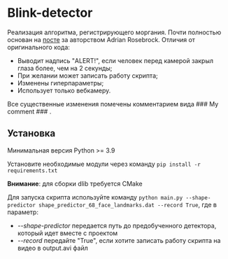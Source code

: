 # Blink-detector

Реализация алгоритма, регистрирующего моргания. Почти полностью основан на [посте](https://www.pyimagesearch.com/2017/04/24/eye-blink-detection-opencv-python-dlib/) за авторством Adrian Rosebrock. Отличия от оригинального кода:
* Выводит надпись "ALERT!", если человек перед камерой закрыл глаза более, чем на 2 секунды;
* При желании может записать работу скрипта;
* Изменены гиперпараметры;
* Использует только вебкамеру.

Все существенные изменения помечены комментарием вида ### My comment ### .
## Установка
Минимальная версия Python >= 3.9

Установите необходимые модули через команду `pip install -r requirements.txt`

__Внимание__: для сборки dlib требуется CMake  

Для запуска скрипта используйте команду `python main.py --shape-predictor shape_predictor_68_face_landmarks.dat --record True`, где в параметр:
* _--shape-predictor_ передается путь до предобученного детектора, который идет вместе с проектом
* _--record_ передайте "True", если хотите записать работу скрипта на видео в output.avi файл
